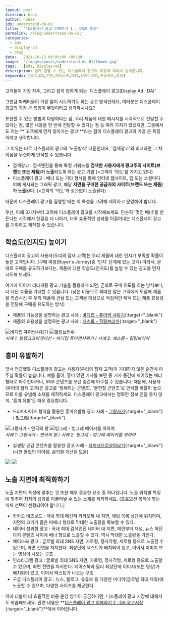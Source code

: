 ```yaml
---
layout: post
division: blog
author: nohze
ids: understand-da-01
title:  "디스플레이 광고 이해하기 1 : DA의 특징"
permalink: /blog/understand-da-01/
categories:
  - ads
  - display-ad
  - blog
date:   2021-10-13 00:00:00 +09:00
image:  '/images/posts/understand-da-01/thumb.jpg'
tags:   [ads, display-ad]
description: 쉽게 접할 수 있는 디스플레이 광고의 특징에 대해서 알아봅니다.
keywords: [광고,DA,전환,페이스북,메타,인스타그램,구글애즈,특징]
---
```


고객들이 가장 자주, 그리고 쉽게 접하게 되는 '디스플레이 광고(Display Ad : DA)'

그만큼 마케터들이 가장 많이 시도하기도 하는 광고 방식인데요, 여러분은 디스플레이 광고의 가장 큰 특징이 무엇이라고 생각하시나요?

표현할 수 있는 방법이 다양하다는 점, 우리 제품에 대한 메시지를 시각적으로 전달할 수 있다는 점, 많은 내용을 한 번에 전달할 수 있다는 점 등 여러 가지가 있겠지만, 그중에서도 저는 **'고객에게 먼저 찾아가는 광고'**라는 점이 디스플레이 광고의 가장 큰 특징이라고 생각합니다.

그 이유는 바로 디스플레이 광고의 '노출방식' 때문인데요, '검색광고'와 비교하면 그 차이점을 뚜렷하게 인식할 수 있습니다.

- 검색광고 : 검색엔진을 통해 특정 키워드를 **검색한 사용자에게 광고주의 사이트(브랜드 또는 제품)가 노출**되도록 하는 광고 기법 (=고객이 '의도'를 가지고 있다)
- 디스플레이 광고 : 배너 또는 기타 형식을 통해 인터넷 웹사이트, 앱 또는 소셜미디어에 게시되는 그래픽 광고, 해당 **지면을 구매한 공급자의 사이트(브랜드 또는 제품)가 노출**된다. (=고객의 '의도'와 상관없이 노출된다)

때문에 디스플레이 광고를 집행할 때는 이 특성을 고려해 제작하고 운영해야 합니다.

우선, 아래 3가지부터 고려해 디스플레이 광고를 시작해보세요. 단순히 '멋진 배너'를 만든다는 시각에서 한걸음 더 나아가, 더욱 효율적인 성과를 이끌어내는 디스플레이 광고를 기획하고 제작할 수 있습니다.

## 학습도(인지도) 높이기

디스플레이 광고의 사용자(우리의 잠재 고객)는 우리 제품에 대한 인지가 부족할 확률이 높은 고객입니다. (구매 여정(Buyer's Jorney)중 '인지' 단계에 있는 고객) 따라서, 곧바로 구매를 유도하기보다는, 제품에 대한 학습도(인지도)를 높일 수 있는 광고를 먼저 시도해 보세요.

여기에 이어서 리타게팅 광고 기술을 활용하게 되면, 곧바로 구매 유도를 하는 방식보다, 더 나은 효율을 기대할 수 있습니다. (낮은 비용으로 최대한 많은 고객에게 도달해 제품을 학습시킨 후 우리 제품에 관심 있는 고객을 대상으로 직접적인 혜택 또는 제품 효용성을 전달해 구매를 유도하는 방식)

- 제품의 기능성을 설명하는 광고 사례 : [바디럽 - 퓨어썸 샤워기](https://www.facebook.com/business/success/bodyluv){:target="_blank"}
- 제품의 효용성을 설명하는 광고 사례 : [페스룸 - 힐링브러쉬](https://www.facebook.com/business/success/instagram/pethroom?locale=ko_KR){:target="_blank"}

<div class="gallery-box">
  <div class="gallery">
    <img src="/images/posts/understand-da-01/01.png" alt="바디럽 퓨어썸샤워기">
    <img src="/images/posts/understand-da-01/02.png" alt="힐링브러쉬">
  </div>
  <em>사례 1: 블랭크코퍼레이션 - 바디럽 퓨어썸샤워기  /  사례 2: 페스룸 - 힐링브러쉬</em>
</div>

## 흥미 유발하기

앞서 언급했듯 디스플레이 광고는 사용자(우리의 잠재 고객)이 기대하지 않은 순간에 마주칠 확률이 높습니다. 예를 들어, 흥미 있던 기사를 보던 중 기사 중간에 끼어있는 배너 형태로 마주친다거나, SNS 콘텐츠를 보던 중간에 마주칠 수 있습니다. 때문에, 사용자(우리의 잠재 고객)은 광고를 '방해되는 콘텐츠', '불편할 콘텐츠'로 인식할 확률이 높으므로 이를 유념해 소재를 제작하세요. 디스플레이 광고에서는 명확한 정보 전달 못지 않게, '흥미 유발'도 매우 중요합니다.

- 드라마타이즈 형식을 활용한 흥미유발형 광고 사례 - [그랑사가](https://www.youtube.com/watch?v=mK8GiTBnFq0&t=36s){:target="_blank"} / [빙그레](https://www.youtube.com/watch?v=RII-T8HNOAw){:target="_blank"}

<div class="gallery-box">
  <div class="gallery">
    <img src="/images/posts/understand-da-01/03.png" alt="그랑사가 - 연극의 왕">
    <img src="/images/posts/understand-da-01/04.png" alt="빙그레 - 빙그레 메이커를 위하여">
  </div>
  <em>사례 1: 그랑사가 - 연극의 왕  /  사례 2: 빙그레 - 빙그레 메이커를 위하여</em>
</div>

- 실생활 공감 콘텐츠를 활용한 광고 사례 - [자취생으로살아남기](https://www.instagram.com/one_home_life/){:target="_blank"} (나만 몰랐던 아이템, 삶의질 개선템 모음)

<div class="gallery-box">
  <div class="gallery">
    <img src="/images/posts/understand-da-01/05.png">
    <img src="/images/posts/understand-da-01/06.png">
  </div>
</div>

## 노출 지면에 최적화하기

노출 지면의 특성에 맞추는 것 또한 매우 중요한 요소 중 하나입니다. 노출 위치별 특징에 맞추어 최적의 성과를 이끌어낼 수 있는 소재를 제작하세요. (프로모션 목적에 맞는 매체 선택이 선행되어야 합니다.)

- 카카오 비즈보드 : 국내 최대 메신저 카카오톡 내 지면, 채팅 목록 상단에 위치하며, 지면의 크기가 좁은 띠배너 형태로 막대한 노출량을 확보할 수 있다.
- 네이버 성과형 광고 : 국내 최대 검색엔진 네이버 내 지면, 메인부터 채널, 뉴스 하단까지 콘텐츠 사이에 배너 형으로 노출할 수 있다. 역시 막대한 노출량을 가진다.
- 페이스북 광고 : 글로벌 최대 SNS 지면, 가로형, 정사각형, 세로형 등으로 노출할 수 있으며, 화면 전면을 차지한다. 최상단에 텍스트가 배치되어 있고, 이어서 이미지 또는 영상이 나오는 구조
- 인스타그램 광고 : 글로벌 최대 SNS 지면, 가로형, 정사각형, 세로형 등으로 노출할 수 있으며, 화면 전면을 차지한다. 페이스북과 달리 최상단에 이미지(또는 영상)가 배치되어 있고, 이어서 텍스트가 나오는 구조
- 구글 디스플레이 광고 : 뉴스, 블로그, 유튜브 등 다양한 미디어(글로벌 최대 제휴)에 노출할 수 있으며, 다양한 사이즈를 제공한다.

이에 더불어 더 효율적인 비용 운영 방식이 궁금하다면, 디스플레이 광고 시장에 대해서도 학습해보세요. 관련 내용은 **[디스플레이 광고 이해하기 2 : DA 광고시장](/blog/understand-da-02/){:target="_blank"}**에서 이어집니다.
